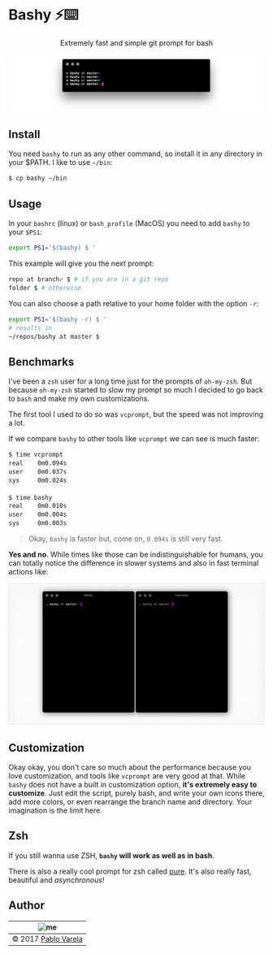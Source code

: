 # Bashy ⚡️⌨️

<p align="center">Extremely fast and simple git prompt for bash</p>

![main](https://raw.githubusercontent.com/pablopunk/art/master/bashy/main.png)

## Install

You need `bashy` to run as any other command, so install it in any directory in your $PATH. I like to use `~/bin`:

```bash
$ cp bashy ~/bin
```

## Usage

In your `bashrc` (linux) or `bash_profile` (MacOS) you need to add `bashy` to your `$PS1`:

```bash
export PS1='$(bashy) $ '
```

This example will give you the next prompt:

```bash
repo at branch✓ $ # if you are in a git repo
folder $ # otherwise
```

You can also choose a path relative to your home folder with the option `-r`:

```bash
export PS1='$(bashy -r) $ '
# results in
~/repos/bashy at master $
```

## Benchmarks

I've been a `zsh` user for a long time just for the prompts of `oh-my-zsh`. But because `oh-my-zsh` started to slow my prompt so much I decided to go back to `bash`  and make my own customizations.

The first tool I used to do so was `vcprompt`, but the speed was not improving a lot.

If we compare `bashy` to other tools like `vcprompt` we can see is much faster:

```bash
$ time vcprompt
real    0m0.094s
user    0m0.037s
sys     0m0.024s

$ time bashy
real    0m0.010s
user    0m0.004s
sys     0m0.003s
```

> Okay, `bashy` is faster but, come on, `0.094s` is still very fast.

__Yes and no__. While times like those can be indistinguishable for humans, you can totally notice the difference in slower systems and also in fast terminal actions like:

![vs_vcprompt](https://github.com/pablopunk/art/raw/master/bashy/vs_vcprompt.gif)

## Customization

Okay okay, you don't care so much about the performance because you love customization, and tools like `vcprompt` are very good at that. While `bashy` does not have a built in customization option, __it's extremely easy to customize__. Just edit the script, purely bash, and write your own icons there, add more colors,  or even rearrange the branch name and directory. Your imagination is the limit here.

## Zsh

If you still wanna use ZSH, __`bashy` will work as well as in bash__.

There is also a really cool prompt for zsh called [pure](https://github.com/sindresorhus/pure). It's also really fast, beautiful and _asynchronous_! 

## Author


| ![me](https://www.gravatar.com/avatar/fa50aeff0ddd6e63273a068b04353d9d?s=100) |
| ----------------------------------------------------------------------------- |
| © 2017 [Pablo Varela](https://twitter.com/pablopunk)                          |
